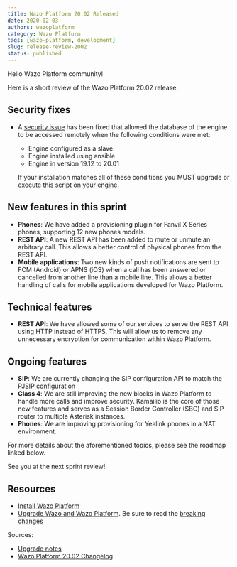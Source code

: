 ```yaml
---
title: Wazo Platform 20.02 Released
date: 2020-02-03
authors: wazoplatform
category: Wazo Platform
tags: [wazo-platform, development]
slug: release-review-2002
status: published
---
```


Hello Wazo Platform community!

Here is a short review of the Wazo Platform 20.02 release.

## Security fixes

- A [security issue](https://mirror.wazo.community/security/WAZO-2020-01.pdf) has been fixed that allowed the database of the engine to be accessed remotely when the following conditions were met:

  - Engine configured as a slave
  - Engine installed using ansible
  - Engine in version 19.12 to 20.01

  If your installation matches all of these conditions you MUST upgrade or execute [this script](https://mirror.wazo.community/security/WAZO-2020-01.sh) on your engine.

## New features in this sprint

- **Phones**: We have added a provisioning plugin for Fanvil X Series phones, supporting 12 new phones models.
- **REST API**: A new REST API has been added to mute or unmute an arbitrary call. This allows a better control of physical phones from the REST API.
- **Mobile applications**: Two new kinds of push notifications are sent to FCM (Android) or APNS (iOS) when a call has been answered or cancelled from another line than a mobile line. This allows a better handling of calls for mobile applications developed for Wazo Platform.

## Technical features

- **REST API**: We have allowed some of our services to serve the REST API using HTTP instead of HTTPS. This will allow us to remove any unnecessary encryption for communication within Wazo Platform.

## Ongoing features

- **SIP**: We are currently changing the SIP configuration API to match the PJSIP configuration
- **Class 4**: We are still improving the new blocks in Wazo Platform to handle more calls and improve security. Kamailio is the core of those new features and serves as a Session Border Controller (SBC) and SIP router to multiple Asterisk instances.
- **Phones**: We are improving provisioning for Yealink phones in a NAT environment.

For more details about the aforementioned topics, please see the roadmap linked below.

See you at the next sprint review!

<!-- truncate -->

## Resources

- [Install Wazo Platform](/uc-doc/installation)
- [Upgrade Wazo and Wazo Platform](/uc-doc/upgrade). Be sure to read the [breaking changes](https://wazo.readthedocs.io/en/wazo-20.02/upgrade/upgrade_notes.html)

Sources:

- [Upgrade notes](/uc-doc/upgrade/upgrade_notes)
- [Wazo Platform 20.02 Changelog](https://wazo-dev.atlassian.net/issues/?jql=project%3DWAZO%20AND%20fixVersion%3D20.02)
